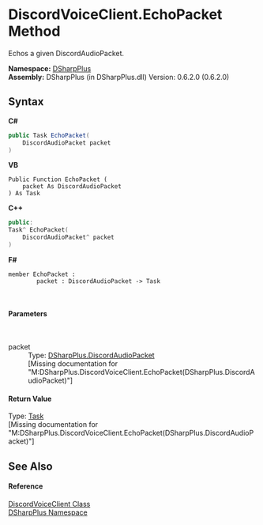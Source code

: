 # DiscordVoiceClient.EchoPacket Method 
 

Echos a given DiscordAudioPacket.

**Namespace:**&nbsp;<a href="503971eb-de5e-a570-9922-de9500a9b1cc">DSharpPlus</a><br />**Assembly:**&nbsp;DSharpPlus (in DSharpPlus.dll) Version: 0.6.2.0 (0.6.2.0)

## Syntax

**C#**<br />
``` C#
public Task EchoPacket(
	DiscordAudioPacket packet
)
```

**VB**<br />
``` VB
Public Function EchoPacket ( 
	packet As DiscordAudioPacket
) As Task
```

**C++**<br />
``` C++
public:
Task^ EchoPacket(
	DiscordAudioPacket^ packet
)
```

**F#**<br />
``` F#
member EchoPacket : 
        packet : DiscordAudioPacket -> Task 

```

<br />

#### Parameters
&nbsp;<dl><dt>packet</dt><dd>Type: <a href="8061c5bb-1836-275b-f75b-210cabaf81e7">DSharpPlus.DiscordAudioPacket</a><br />\[Missing <param name="packet"/> documentation for "M:DSharpPlus.DiscordVoiceClient.EchoPacket(DSharpPlus.DiscordAudioPacket)"\]</dd></dl>

#### Return Value
Type: <a href="http://msdn2.microsoft.com/en-us/library/dd235678" target="_blank">Task</a><br />\[Missing <returns> documentation for "M:DSharpPlus.DiscordVoiceClient.EchoPacket(DSharpPlus.DiscordAudioPacket)"\]

## See Also


#### Reference
<a href="cb2896d5-fa4d-77de-0710-64ed5d5badbf">DiscordVoiceClient Class</a><br /><a href="503971eb-de5e-a570-9922-de9500a9b1cc">DSharpPlus Namespace</a><br />